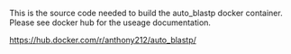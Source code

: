 This is the source code needed to build the auto_blastp docker container. Please see docker hub for the useage documentation.

https://hub.docker.com/r/anthony212/auto_blastp/
